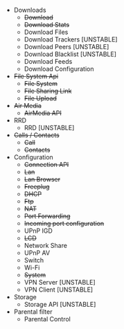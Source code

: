 - Downloads
    - ~~Download~~
    - ~~Download Stats~~
    - Download Files
    - Download Trackers [UNSTABLE]
    - Download Peers [UNSTABLE]
    - Download Blacklist [UNSTABLE]
    - Download Feeds
    - Download Configuration
- ~~File System Api~~
    - ~~File System~~
    - ~~File Sharing Link~~
    - ~~File Upload~~
- ~~Air Media~~
    - ~~AirMedia API~~
- RRD
    - RRD [UNSTABLE]
- ~~Calls / Contacts~~
    - ~~Call~~
    - ~~Contacts~~
- Configuration
    - ~~Connection API~~
    - ~~Lan~~
    - ~~Lan Browser~~
    - ~~Freeplug~~
    - ~~DHCP~~
    - ~~Ftp~~
    - ~~NAT~~
    - ~~Port Forwarding~~
    - ~~Incoming port configuration~~
    - UPnP IGD
    - ~~LCD~~
    - Network Share
    - UPnP AV
    - Switch
    - Wi-Fi
    - ~~System~~
    - VPN Server [UNSTABLE]
    - VPN Client [UNSTABLE]
- Storage
    - Storage API [UNSTABLE]
- Parental filter
    - Parental Control